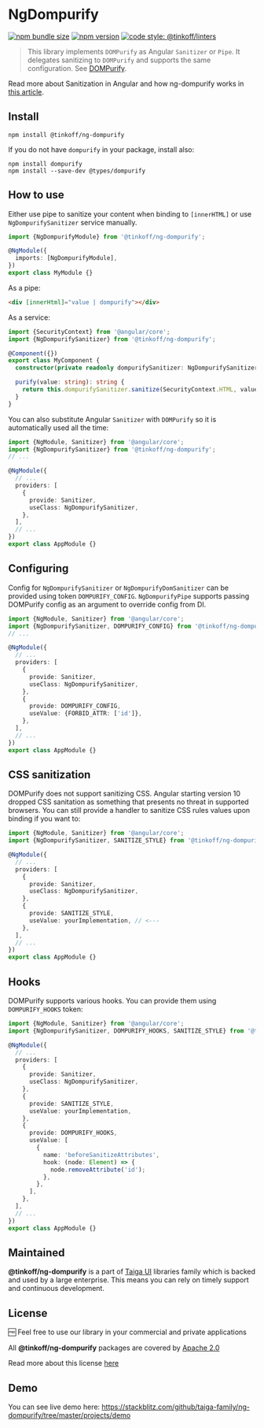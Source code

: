 # NgDompurify

[![npm bundle size](https://img.shields.io/bundlephobia/minzip/@tinkoff/ng-dompurify)](https://bundlephobia.com/result?p=@tinkoff/ng-dompurify)
[![npm version](https://img.shields.io/npm/v/@tinkoff/ng-dompurify.svg?style=flat-square)](https://npmjs.com/package/@tinkoff/ng-dompurify)
[![code style: @tinkoff/linters](https://img.shields.io/badge/code%20style-%40tinkoff%2Flinters-blue?style=flat-square)](https://github.com/taiga-family/linters)

> This library implements `DOMPurify` as Angular `Sanitizer` or `Pipe`. It delegates sanitizing to `DOMPurify` and
> supports the same configuration. See [DOMPurify](https://github.com/cure53/DOMPurify).

Read more about Sanitization in Angular and how ng-dompurify works in
[this article](https://medium.com/angular-in-depth/warning-sanitizing-html-stripped-some-content-and-how-to-deal-with-it-properly-10ff77012d5a).

## Install

```
npm install @tinkoff/ng-dompurify
```

If you do not have `dompurify` in your package, install also:

```
npm install dompurify
npm install --save-dev @types/dompurify
```

## How to use

Either use pipe to sanitize your content when binding to `[innerHTML]` or use `NgDompurifySanitizer` service manually.

```typescript
import {NgDompurifyModule} from '@tinkoff/ng-dompurify';

@NgModule({
  imports: [NgDompurifyModule],
})
export class MyModule {}
```

As a pipe:

```html
<div [innerHtml]="value | dompurify"></div>
```

As a service:

```typescript
import {SecurityContext} from '@angular/core';
import {NgDompurifySanitizer} from '@tinkoff/ng-dompurify';

@Component({})
export class MyComponent {
  constructor(private readonly dompurifySanitizer: NgDompurifySanitizer) {}

  purify(value: string): string {
    return this.dompurifySanitizer.sanitize(SecurityContext.HTML, value);
  }
}
```

You can also substitute Angular `Sanitizer` with `DOMPurify` so it is automatically used all the time:

```typescript
import {NgModule, Sanitizer} from '@angular/core';
import {NgDompurifySanitizer} from '@tinkoff/ng-dompurify';
// ...

@NgModule({
  // ...
  providers: [
    {
      provide: Sanitizer,
      useClass: NgDompurifySanitizer,
    },
  ],
  // ...
})
export class AppModule {}
```

## Configuring

Config for `NgDompurifySanitizer` or `NgDompurifyDomSanitizer` can be provided using token `DOMPURIFY_CONFIG`.
`NgDompurifyPipe` supports passing DOMPurify config as an argument to override config from DI.

```typescript
import {NgModule, Sanitizer} from '@angular/core';
import {NgDompurifySanitizer, DOMPURIFY_CONFIG} from '@tinkoff/ng-dompurify';
// ...

@NgModule({
  // ...
  providers: [
    {
      provide: Sanitizer,
      useClass: NgDompurifySanitizer,
    },
    {
      provide: DOMPURIFY_CONFIG,
      useValue: {FORBID_ATTR: ['id']},
    },
  ],
  // ...
})
export class AppModule {}
```

## CSS sanitization

DOMPurify does not support sanitizing CSS. Angular starting version 10 dropped CSS sanitation as something that presents
no threat in supported browsers. You can still provide a handler to sanitize CSS rules values upon binding if you want
to:

```typescript
import {NgModule, Sanitizer} from '@angular/core';
import {NgDompurifySanitizer, SANITIZE_STYLE} from '@tinkoff/ng-dompurify';

@NgModule({
  // ...
  providers: [
    {
      provide: Sanitizer,
      useClass: NgDompurifySanitizer,
    },
    {
      provide: SANITIZE_STYLE,
      useValue: yourImplementation, // <---
    },
  ],
  // ...
})
export class AppModule {}
```

## Hooks

DOMPurify supports various hooks. You can provide them using `DOMPURIFY_HOOKS` token:

```typescript
import {NgModule, Sanitizer} from '@angular/core';
import {NgDompurifySanitizer, DOMPURIFY_HOOKS, SANITIZE_STYLE} from '@tinkoff/ng-dompurify';

@NgModule({
  // ...
  providers: [
    {
      provide: Sanitizer,
      useClass: NgDompurifySanitizer,
    },
    {
      provide: SANITIZE_STYLE,
      useValue: yourImplementation,
    },
    {
      provide: DOMPURIFY_HOOKS,
      useValue: [
        {
          name: 'beforeSanitizeAttributes',
          hook: (node: Element) => {
            node.removeAttribute('id');
          },
        },
      ],
    },
  ],
  // ...
})
export class AppModule {}
```

## Maintained

**@tinkoff/ng-dompurify** is a part of [Taiga UI](https://github.com/taiga-family/taiga-ui) libraries family which is
backed and used by a large enterprise. This means you can rely on timely support and continuous development.

## License

🆓 Feel free to use our library in your commercial and private applications

All **@tinkoff/ng-dompurify** packages are covered by [Apache 2.0](/LICENSE)

Read more about this license [here](https://choosealicense.com/licenses/apache-2.0/)

## Demo

You can see live demo here: https://stackblitz.com/github/taiga-family/ng-dompurify/tree/master/projects/demo
